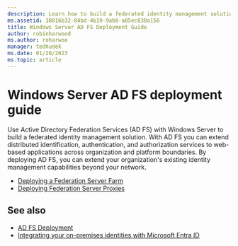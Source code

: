 ```yaml
---
description: Learn how to build a federated identity management solution with Active Directory Federation Services. Extend distributed identification, authentication, and authorization services to Web-based applications across organization and platform boundaries.
ms.assetid: 38816b32-84bd-4b19-9ab8-a05ec838a156
title: Windows Server AD FS Deployment Guide
author: robinharwood
ms.author: roharwoo
manager: tedhudek
ms.date: 01/20/2023
ms.topic: article
---
```


# Windows Server AD FS deployment guide

Use Active Directory Federation Services (AD FS) with Windows Server to build a federated identity management solution. With AD FS you can extend distributed identification, authentication, and authorization services to web-based applications across organization and platform boundaries. By deploying AD FS, you can extend your organization's existing identity management capabilities beyond your network.

- [Deploying a Federation Server Farm](Deploying-a-Federation-Server-Farm.md)
- [Deploying Federation Server Proxies](Deploying-Federation-Server-Proxies.md)

## See also

- [AD FS Deployment](../../ad-fs/AD-FS-Deployment.md)
- [Integrating your on-premises identities with Microsoft Entra ID](/azure/active-directory/hybrid/whatis-hybrid-identity)
